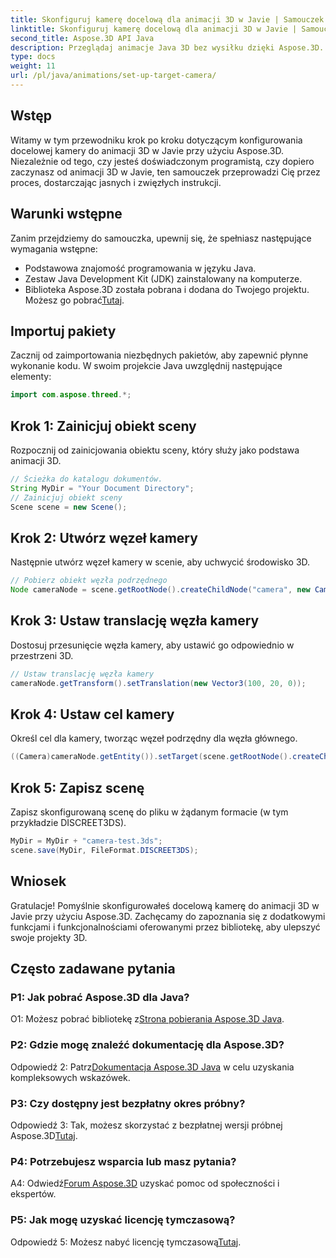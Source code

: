 ```yaml
---
title: Skonfiguruj kamerę docelową dla animacji 3D w Javie | Samouczek Aspose.3D
linktitle: Skonfiguruj kamerę docelową dla animacji 3D w Javie | Samouczek Aspose.3D
second_title: Aspose.3D API Java
description: Przeglądaj animacje Java 3D bez wysiłku dzięki Aspose.3D. Skorzystaj z naszego samouczka, aby zapoznać się z przewodnikiem krok po kroku. Pobierz teraz i weź udział w fascynującej podróży programistycznej 3D.
type: docs
weight: 11
url: /pl/java/animations/set-up-target-camera/
---
```

## Wstęp

Witamy w tym przewodniku krok po kroku dotyczącym konfigurowania docelowej kamery do animacji 3D w Javie przy użyciu Aspose.3D. Niezależnie od tego, czy jesteś doświadczonym programistą, czy dopiero zaczynasz od animacji 3D w Javie, ten samouczek przeprowadzi Cię przez proces, dostarczając jasnych i zwięzłych instrukcji.

## Warunki wstępne

Zanim przejdziemy do samouczka, upewnij się, że spełniasz następujące wymagania wstępne:

- Podstawowa znajomość programowania w języku Java.
- Zestaw Java Development Kit (JDK) zainstalowany na komputerze.
-  Biblioteka Aspose.3D została pobrana i dodana do Twojego projektu. Możesz go pobrać[Tutaj](https://releases.aspose.com/3d/java/).

## Importuj pakiety

Zacznij od zaimportowania niezbędnych pakietów, aby zapewnić płynne wykonanie kodu. W swoim projekcie Java uwzględnij następujące elementy:

```java
import com.aspose.threed.*;
```

## Krok 1: Zainicjuj obiekt sceny

Rozpocznij od zainicjowania obiektu sceny, który służy jako podstawa animacji 3D.

```java
// Ścieżka do katalogu dokumentów.
String MyDir = "Your Document Directory";
// Zainicjuj obiekt sceny
Scene scene = new Scene();
```

## Krok 2: Utwórz węzeł kamery

Następnie utwórz węzeł kamery w scenie, aby uchwycić środowisko 3D.

```java
// Pobierz obiekt węzła podrzędnego
Node cameraNode = scene.getRootNode().createChildNode("camera", new Camera());
```

## Krok 3: Ustaw translację węzła kamery

Dostosuj przesunięcie węzła kamery, aby ustawić go odpowiednio w przestrzeni 3D.

```java
// Ustaw translację węzła kamery
cameraNode.getTransform().setTranslation(new Vector3(100, 20, 0));
```

## Krok 4: Ustaw cel kamery

Określ cel dla kamery, tworząc węzeł podrzędny dla węzła głównego.

```java
((Camera)cameraNode.getEntity()).setTarget(scene.getRootNode().createChildNode("target"));
```

## Krok 5: Zapisz scenę

Zapisz skonfigurowaną scenę do pliku w żądanym formacie (w tym przykładzie DISCREET3DS).

```java
MyDir = MyDir + "camera-test.3ds";
scene.save(MyDir, FileFormat.DISCREET3DS);
```

## Wniosek

Gratulacje! Pomyślnie skonfigurowałeś docelową kamerę do animacji 3D w Javie przy użyciu Aspose.3D. Zachęcamy do zapoznania się z dodatkowymi funkcjami i funkcjonalnościami oferowanymi przez bibliotekę, aby ulepszyć swoje projekty 3D.

## Często zadawane pytania

### P1: Jak pobrać Aspose.3D dla Java?

 O1: Możesz pobrać bibliotekę z[Strona pobierania Aspose.3D Java](https://releases.aspose.com/3d/java/).

### P2: Gdzie mogę znaleźć dokumentację dla Aspose.3D?

 Odpowiedź 2: Patrz[Dokumentacja Aspose.3D Java](https://reference.aspose.com/3d/java/) w celu uzyskania kompleksowych wskazówek.

### P3: Czy dostępny jest bezpłatny okres próbny?

 Odpowiedź 3: Tak, możesz skorzystać z bezpłatnej wersji próbnej Aspose.3D[Tutaj](https://releases.aspose.com/).

### P4: Potrzebujesz wsparcia lub masz pytania?

 A4: Odwiedź[Forum Aspose.3D](https://forum.aspose.com/c/3d/18) uzyskać pomoc od społeczności i ekspertów.

### P5: Jak mogę uzyskać licencję tymczasową?

 Odpowiedź 5: Możesz nabyć licencję tymczasową[Tutaj](https://purchase.aspose.com/temporary-license/).